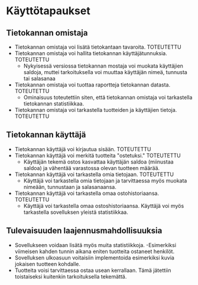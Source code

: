 # Käyttötapaukset

## Tietokannan omistaja

- Tietokannan omistaja voi lisätä tietokantaan tavaroita. TOTEUTETTU
- Tietokannan omistaja voi hallita tietokannan käyttäjätunnuksia. TOTEUTETTU
    - Nykyisessä versiossa tietokannan mostaja voi muokata käyttäjien saldoja, muttei tarkoituksella voi muuttaa käyttäjän nimeä, tunnusta tai salasanaa
- Tietokannan omistaja voi tuottaa raportteja tietokannan datasta. TOTEUTETTU
    - Ominaisuus toteutettiin siten, että tietokannan omistaja voi tarkastella tietokannan statistiikkaa. 
- Tietokannan omistaja voi tarkastella tuotteiden ja käyttäjien tietoja. TOTEUTETTU

## Tietokannan käyttäjä

- Tietokannan käyttäjä voi kirjautua sisään. TOTEUTETTU
- Tietokannan käyttäjä voi merkitä tuotteita "ostetuksi." TOTEUTETTU
    - Käyttäjän tekemä ostos kasvattaa käyttäjän saldoa (miinustaa saldoa) ja vähentää varastossa olevan tuotteen määrää.
- Tietokannan käyttäjä voi tarkastella omia tietojaan. TOTEUTETTU
    - Käyttäjä voi tarkastella omia tietojaan ja tarvittaessa myös muokata nimeään, tunnustaan ja salasanaansa.
- Tietokannan käyttäjä voi tarkastella omaa ostohistoriaansa. TOTEUTETTU
    - Käyttäjä voi tarkastella omaa ostoshistoriaansa. Käyttäjä voi myös tarkastella sovelluksen yleistä statistiikkaa.
    
 ## Tulevaisuuden laajennusmahdollisuuksia
 
 - Sovellukseen voidaan lisätä myös muita statistiikkoja.
    -Esimerkiksi viimeisen kahden tunnin aikana eniten tuotteita ostaneet henkilöt.
 - Sovelluksen ulkoasuun voitaisiin implementoida esimerkiksi kuvia jokaisen tuotteen kohdalle. 
 - Tuotteita voisi tarvittaessa ostaa usean kerrallaan. Tämä jätettiin toistaiseksi kuitenkin tarkoituksella tekemättä.
